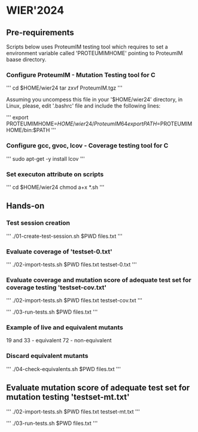 # WIER'2024

## Pre-requirements

Scripts below uses ProteumIM testing tool which requires to set a environment variable called 'PROTEUMIMHOME' pointing to ProteumIM baase directory. 

### Configure ProteumIM - Mutation Testing tool for C

'''
cd $HOME/wier24
tar zxvf ProteumIM.tgz
'''

Assuming you uncompess this file in your '$HOME/wier24' directory, in Linux, please, edit '.bashrc' file and include the following lines:

'''
export PROTEUMIMHOME=$HOME/wier24/ProteumIM64
export PATH=$PROTEUMIMHOME/bin:$PATH
'''

### Configure gcc, gvoc, lcov - Coverage testing tool for C

'''
sudo apt-get -y install lcov
'''

### Set executon attribute on scripts

'''
cd $HOME/wier24
chmod a+x *.sh
'''

## Hands-on 

### Test session creation

'''
./01-create-test-session.sh $PWD files.txt
'''

### Evaluate coverage of 'testset-0.txt'

'''
./02-import-tests.sh $PWD files.txt testset-0.txt
'''

### Evaluate coverage and mutation score of adequate test set for coverage testing 'testset-cov.txt'

'''
./02-import-tests.sh $PWD files.txt testset-cov.txt
'''

'''
./03-run-tests.sh $PWD files.txt
'''

### Example of live and equivalent mutants

19 and 33 - equivalent
72 - non-equivalent 


### Discard equivalent mutants

'''
./04-check-equivalents.sh $PWD files.txt
'''

## Evaluate mutation score of adequate test set for mutation testing 'testset-mt.txt'

'''
./02-import-tests.sh $PWD files.txt testset-mt.txt
'''

'''
./03-run-tests.sh $PWD files.txt
'''